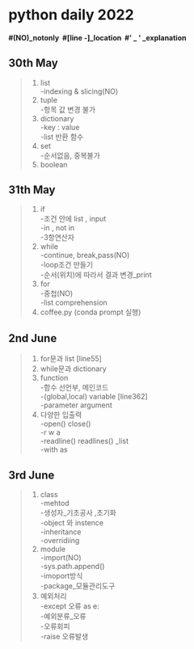 # python daily 2022
#### #(NO)_notonly&nbsp; #[line -]_location&nbsp; #' _ ' _explanation
## 30th May
>1. list 
<br> -indexing & slicing(NO)
>2. tuple
<br>-항목 값 변경 불가
>3. dictionary
<br>-key : value
<br>-list 반환 함수
>4. set
<br> -순서없음, 중복불가
>5. boolean
## 31th May
>1. if
<br> -조건 안에 list , input
<br> -in , not in
<br> -3항연산자
>2. while
<br> -continue, break,pass(NO)
<br> -loop조건 만들기
<br> -순서(위치)에 따라서 결과 변경_print
>3. for
<br> -중첩(NO)
<br> -list comprehension
>4. coffee.py (conda prompt 실행)
## 2nd June
>1. for문과 list [line55]
>2. while문과 dictionary
>3. function
<br> -함수 선언부, 메인코드
<br> -(global,local) variable  [line362]
<br> -parameter argument 
>4. 다양한 입출력 
<br> -open() close()
<br> -r w a
<br> -readline() readlines() _list
<br> -with as
## 3rd June
>1. class 
<br> -mehtod
<br> -생성자_기초공사 ,초기화
<br> -object 와  instence
<br> -inheritance
<br> -overridiing
>2. module
<br> -import(NO)
<br> -sys.path.append()
<br> -imoport방식 
<br> -package_모듈관리도구
>3. 예외처리
<br> -except 오류 as e:
<br> -예외분류_오류
<br> -오류회피
<br> -raise 오류발생


